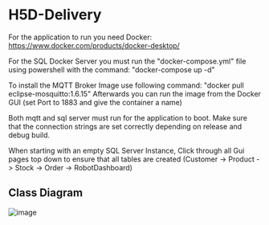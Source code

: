 # H5D-Delivery

For the application to run you need Docker: https://www.docker.com/products/docker-desktop/

For the SQL Docker Server you must run the "docker-compose.yml" file using powershell with the command:
"docker-compose up -d"

To install the MQTT Broker Image use following command:
"docker pull eclipse-mosquitto:1.6.15"
Afterwards you can run the image from the Docker GUI (set Port to 1883 and give the container a name)

Both mqtt and sql server must run for the application to boot. Make sure that the connection strings are set correctly depending on release and debug build.

When starting with an empty SQL Server Instance, Click through all Gui pages top down to ensure that all tables are created (Customer -> Product -> Stock -> Order -> RobotDashboard)

## Class Diagram
![image](https://user-images.githubusercontent.com/75679578/227969633-53258193-5338-42ba-bc51-ece41f58b4ef.png)
